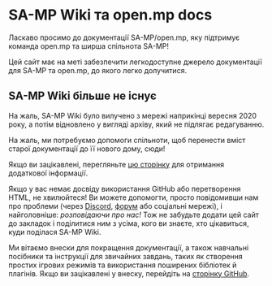 # SA-MP Wiki та open.mp docs

Ласкаво просимо до документації SA-MP/open.mp, яку підтримує команда open.mp та ширша спільнота SA-MP!

Цей сайт має на меті забезпечити легкодоступне джерело документації для SA-MP та open.mp, до якого легко долучитися.

## SA-MP Wiki більше не існує

На жаль, SA-MP Wiki було вилучено з мережі наприкінці вересня 2020 року, а потім відновлено у вигляді архіву, який не підлягає редагуванню.

На жаль, ми потребуємо допомоги спільноти, щоб перенести вміст старої документації до її нового дому, сюди!

Якщо ви зацікавлені, перегляньте [цю сторінку](/docs/meta/Contributing) для отримання додаткової інформації.

Якщо у вас немає досвіду використання GitHub або перетворення HTML, не хвилюйтеся! Ви можете допомогти, просто повідомивши нам про проблеми (через [Discord](https://discord.gg/samp), [форум](https://forum.open.mp) або соціальні мережі), і найголовніше: _розповідаючи про нас!_ Тож не забудьте додати цей сайт до закладок і поділитися ним з усіма, кого ви знаєте, хто цікавиться, куди поділася SA-MP Wiki.

Ми вітаємо внески для покращення документації, а також навчальні посібники та інструкції для звичайних завдань, таких як створення простих ігрових режимів та використання поширених бібліотек й плагінів. Якщо ви зацікавлені у внеску, перейдіть на [сторінку GitHub](https://github.com/openmultiplayer/web).
